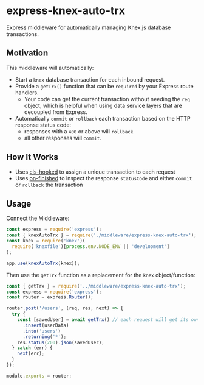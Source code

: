 # express-knex-auto-trx

Express middleware for automatically managing Knex.js database transactions.

## Motivation

This middleware will automatically:

- Start a `knex` database transaction for each inbound request.
- Provide a `getTrx()` function that can be `required` by your Express route handlers.
  - Your code can get the current transaction without needing the `req` object, which is helpful when using data service layers that are decoupled from Express.
- Automatically `commit` or `rollback` each transaction based on the HTTP response status code:
  - responses with a `400` or above will `rollback`
  - all other responses will `commit`.

## How It Works

- Uses [cls-hooked](https://www.npmjs.com/package/cls-hooked) to assign a unique transaction to each request
- Uses [on-finished](https://www.npmjs.com/package/on-finished) to inspect the response `statusCode` and either `commit` or `rollback` the transaction

## Usage

Connect the Middleware:

```js
const express = require('express');
const { knexAutoTrx } = require('./middleware/express-knex-auto-trx');
const knex = require('knex')(
  require('knexfile')[process.env.NODE_ENV || 'development']
);

app.use(knexAutoTrx(knex));
```

Then use the `getTrx` function as a replacement for the `knex` object/function:

```js
const { getTrx } = require('../middleware/express-knex-auto-trx');
const express = require('express');
const router = express.Router();

router.post('/users', (req, res, next) => {
  try {
    const [savedUser] = await getTrx() // each request will get its own transaction
      .insert(userData)
      .into('users')
      .returning('*');
    res.status(200).json(savedUser);
  } catch (err) {
    next(err);
  }
});

module.exports = router;
```
